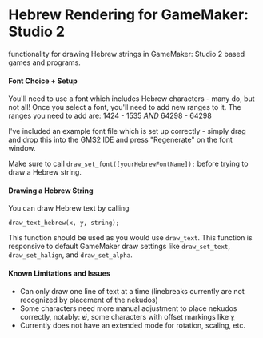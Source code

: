 # Hebrew Rendering for GameMaker: Studio 2
functionality for drawing Hebrew strings in GameMaker: Studio 2 based games and programs.


#### Font Choice + Setup
You'll need to use a font which includes Hebrew characters - many do, but not all!
Once you select a font, you'll need to add new ranges to it.
The ranges you need to add are: 1424 - 1535 *AND* 64298 - 64298

I've included an example font file which is set up correctly - simply drag and drop this into the GMS2 IDE and press "Regenerate" on the font window.

Make sure to call `draw_set_font([yourHebrewFontName]);` before trying to draw a Hebrew string. 

#### Drawing a Hebrew String
You can draw Hebrew text by calling

    draw_text_hebrew(x, y, string);
   
   This function should be used as you would use `draw_text`.
  This function is responsive to default GameMaker draw settings like `draw_set_text`, `draw_set_halign`, and `draw_set_alpha`.
#### Known Limitations and Issues
- Can only draw one line of text at a time (linebreaks currently are not recognized by placement of the nekudos)
- Some characters need more manual adjustment to place nekudos correctly, notably: שּׁ, some characters with offset markings like  ץֳ
- Currently does not have an extended mode for rotation, scaling, etc.
